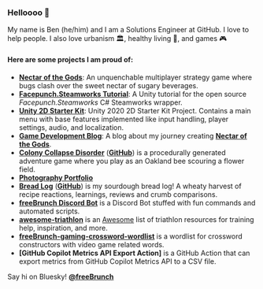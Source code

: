 ### Helloooo 👋

My name is Ben (he/him) and I am a Solutions Engineer at GitHub. I love to help people. I also love urbanism 🏛️, healthy living 🚴, and games 🎮

#### Here are some projects I am proud of: 
- **[Nectar of the Gods](https://store.steampowered.com/app/1421410/Nectar_of_the_Gods/)**: An unquenchable multiplayer strategy game where bugs clash over the sweet nectar of sugary beverages.
- **[Facepunch.Steamworks Tutorial](https://github.com/bthomas2622/facepunch-steamworks-tutorial)**: A Unity tutorial for the open source *Facepunch.Steamworks* C# Steamworks wrapper. 
- **[Unity 2D Starter Kit](https://github.com/bthomas2622/unity-2d-starter-kit)**: Unity 2020 2D Starter Kit Project. Contains a main menu with base features implemented like input handling, player settings, audio, and localization.
- **[Game Development Blog](http://bthomas2622.github.io/gamedevblog/index.html)**: A blog about my journey creating **[Nectar of the Gods](https://store.steampowered.com/app/1421410/Nectar_of_the_Gods/)**.
- **[Colony Collapse Disorder](http://bthomas2622.github.io/bee-game/welcomeScreen.html)** (**[GitHub](https://github.com/bthomas2622/bee-game)**) is a procedurally generated adventure game where you play as an Oakland bee scouring a flower field.
- **[Photography Portfolio](https://www.flickr.com/photos/150766453@N07/sets/72157683816082526/)**
- **[Bread Log](https://bthomas2622.github.io/bread-log/)** (**[GitHub](https://github.com/bthomas2622/bread-log)**) is my sourdough bread log! A wheaty harvest of recipe reactions, learnings, reviews and crumb comparisons.
- **[freeBrunch Discord Bot](https://github.com/bthomas2622/freeBrunch-discord-bot)** is a Discord Bot stuffed with fun commands and automated scripts.
- **[awesome-triathlon](https://github.com/bthomas2622/awesome-triathlon)** is an [Awesome](https://github.com/sindresorhus/awesome#readme) list of triathlon resources for training help, inspiration, and more.
- **[freeBrunch-gaming-crossword-wordlist](https://github.com/bthomas2622/freeBrunch-gaming-crossword-wordlist)** is a wordlist for crossword constructors with video game related words.
- **[GitHub Copilot Metrics API Export Action]** is a GitHub Action that can export metrics from GitHub Copilot Metrics API to a CSV file.

Say hi on Bluesky! **[@freeBrunch](https://bsky.app/profile/freebrunch.bsky.social)**
